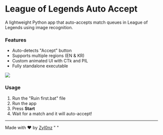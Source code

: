 # League of Legends Auto Accept

A lightweight Python app that auto-accepts match queues in League of Legends using image recognition.

### Features
- Auto-detects "Accept" button
- Supports multiple regions (EN & KR)
- Custom animated UI with CTk and PIL
- Fully standalone executable

![]([https://example.com/image.png](https://i.ibb.co/5WPHnc7s/League-Of-Legends-Auto-Accept-By-Zyl0nz.jpg))
### Usage
1. Run the "Ruin first.bat" file
2. Run the app
3. Press **Start**
4. Wait for a match and it will auto-accept!

---

Made with ❤️ by [Zyl0nz](https://github.com/Zyl0nz)
" " 

